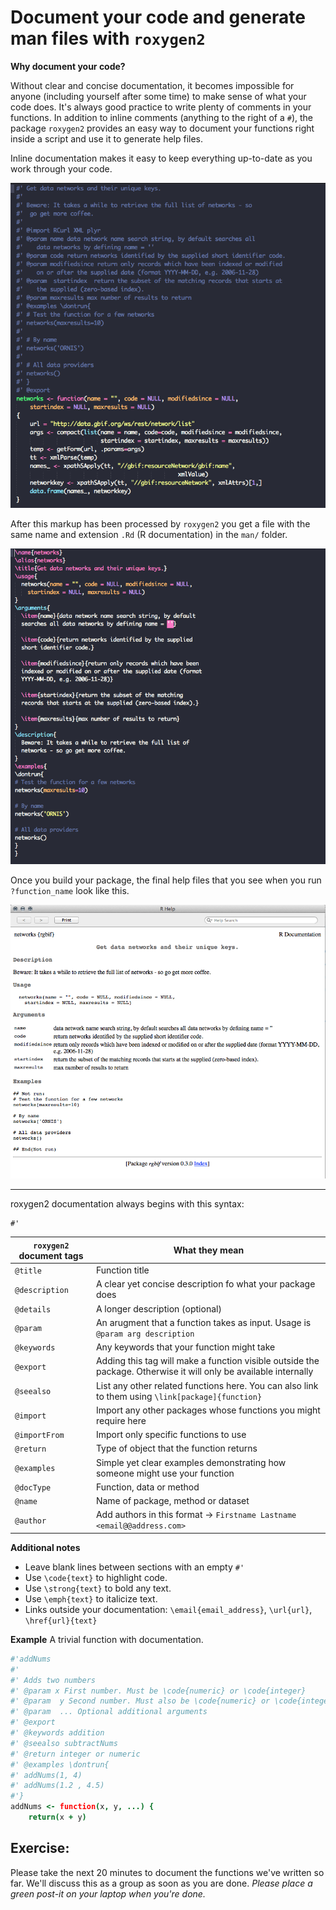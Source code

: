 
# Document your code and generate man files with `roxygen2`

**Why document your code?**

Without clear and concise documentation, it becomes impossible for anyone (including yourself after some time) to make sense of what your code does. It's always good practice to write plenty of comments in your functions. In addition to inline comments (anything to the right of a `#`), the package `roxygen2` provides an easy way to document your functions right inside a script and use it to generate help files.

Inline documentation makes it easy to keep everything up-to-date as you work through your code.

![](inline_documentation.png)

After this markup has been processed by `roxygen2` you get a file with the same name and extension `.Rd` (R documentation) in the `man/` folder.

![](what_roxygen_generates.png)

Once you build your package, the final help files that you see when you run `?function_name` look like this.

![](rendered_documentation.png)


---

roxygen2 documentation always begins with this syntax:

```
#'
```

| `roxygen2` document tags | What they mean |
| ------------------  | -------------  |
|  `@title`           | Function title | 
|  `@description`     | A clear yet concise description fo what your package does | 
|  `@details`           | A longer description (optional) | 
|  `@param`           | An arugment that a function takes as input. Usage is `@param arg description` | 
|  `@keywords`           | Any keywords that your function might take | 
|  `@export`           | Adding this tag will make a function visible outside the package. Otherwise it will only be available internally | 
|  `@seealso`           | List any other related functions here. You can also link to them using `\link[package]{function}` | 
|  `@import`           | Import any other packages whose functions you might require here | 
|  `@importFrom`           | Import only specific functions to use | 
|  `@return`           | Type of object that the function returns | 
|  `@examples`           | Simple yet clear examples demonstrating how someone might use your function | 
|  `@docType`           | Function, data or method | 
|  `@name`           | Name of package, method or dataset | 
|  `@author`         | Add authors in this format →  `Firstname Lastname <email@@address.com>` | 

**Additional notes**
* Leave blank lines between sections with an empty `#'`
* Use `\code{text}` to highlight code.
* Use `\strong{text}` to bold any text.
* Use `\emph{text}` to italicize text.
* Links outside your documentation: `\email{email_address}`, `\url{url}`, `\href{url}{text}`

**Example**
A trivial function with documentation.

```coffee
#'addNums
#'
#' Adds two numbers
#' @param x First number. Must be \code{numeric} or \code{integer}
#' @param  y Second number. Must also be \code{numeric} or \code{integer}
#' @param  ... Optional additional arguments
#' @export
#' @keywords addition
#' @seealso subtractNums
#' @return integer or numeric
#' @examples \dontrun{
#' addNums(1, 4)
#' addNums(1.2 , 4.5)
#'}
addNums <- function(x, y, ...) {
    return(x + y)
```



## Exercise:

Please take the next 20 minutes to document the functions we've written so far. We'll discuss this as a group as soon as you are done. 
*Please place a green post-it on your laptop when you're done.*



